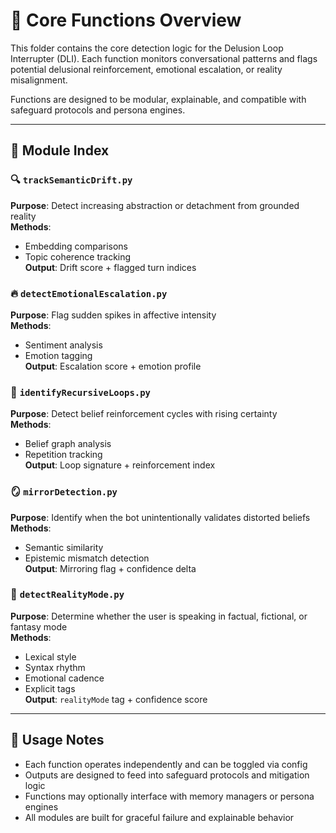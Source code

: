 # 🧠 Core Functions Overview

This folder contains the core detection logic for the Delusion Loop Interrupter (DLI). Each function monitors conversational patterns and flags potential delusional reinforcement, emotional escalation, or reality misalignment.

Functions are designed to be modular, explainable, and compatible with safeguard protocols and persona engines.

---

## 📁 Module Index

### 🔍 `trackSemanticDrift.py`
**Purpose**: Detect increasing abstraction or detachment from grounded reality  
**Methods**:
- Embedding comparisons  
- Topic coherence tracking  
**Output**: Drift score + flagged turn indices

### 🔥 `detectEmotionalEscalation.py`
**Purpose**: Flag sudden spikes in affective intensity  
**Methods**:
- Sentiment analysis  
- Emotion tagging  
**Output**: Escalation score + emotion profile

### 🔁 `identifyRecursiveLoops.py`
**Purpose**: Detect belief reinforcement cycles with rising certainty  
**Methods**:
- Belief graph analysis  
- Repetition tracking  
**Output**: Loop signature + reinforcement index

### 🪞 `mirrorDetection.py`
**Purpose**: Identify when the bot unintentionally validates distorted beliefs  
**Methods**:
- Semantic similarity  
- Epistemic mismatch detection  
**Output**: Mirroring flag + confidence delta

### 🧭 `detectRealityMode.py`
**Purpose**: Determine whether the user is speaking in factual, fictional, or fantasy mode  
**Methods**:
- Lexical style  
- Syntax rhythm  
- Emotional cadence  
- Explicit tags  
**Output**: `realityMode` tag + confidence score

---

## 🧪 Usage Notes

- Each function operates independently and can be toggled via config
- Outputs are designed to feed into safeguard protocols and mitigation logic
- Functions may optionally interface with memory managers or persona engines
- All modules are built for graceful failure and explainable behavior
